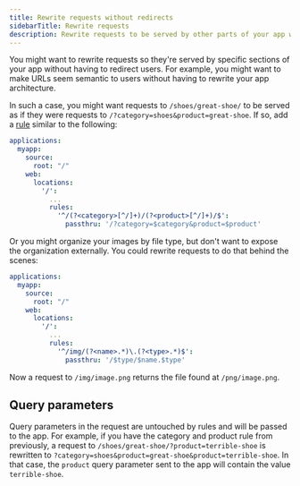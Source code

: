 ```yaml
---
title: Rewrite requests without redirects
sidebarTitle: Rewrite requests
description: Rewrite requests to be served by other parts of your app without directing users.
---
```


You might want to rewrite requests so they're served by specific sections of your app
without having to redirect users.
For example, you might want to make URLs seem semantic to users without having to rewrite your app architecture.

In such a case, you might want requests to `/shoes/great-shoe/` to be served
as if they were requests to `/?category=shoes&product=great-shoe`.
If so, add a [rule](/create-apps/app-reference/single-runtime-image.md#rules) similar to the following:

```yaml {configFile="app"}
applications:
  myapp:
    source:
      root: "/"
    web:
      locations:
        '/':
          ...
          rules:
            '^/(?<category>[^/]+)/(?<product>[^/]+)/$':
              passthru: '/?category=$category&product=$product'
```

Or you might organize your images by file type, but don't want to expose the organization externally.
You could rewrite requests to do that behind the scenes:

```yaml {configFile="app"}
applications:
  myapp:
    source:
      root: "/"
    web:
      locations:
        '/':
          ...
          rules:
            '^/img/(?<name>.*)\.(?<type>.*)$':
              passthru: '/$type/$name.$type'
```

Now a request to `/img/image.png` returns the file found at `/png/image.png`.

## Query parameters

Query parameters in the request are untouched by rules and will be passed to the app.
For example, if you have the category and product rule from previously, a request to `/shoes/great-shoe/?product=terrible-shoe`
is rewritten to `?category=shoes&product=great-shoe&product=terrible-shoe`.
In that case, the `product` query parameter sent to the app will contain the value `terrible-shoe`.
